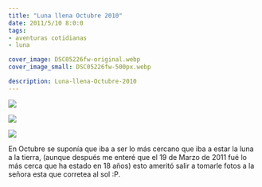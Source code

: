 ```yaml
---
title: "Luna llena Octubre 2010"
date: 2011/5/10 8:0:0
tags: 
- aventuras cotidianas
- luna

cover_image: DSC05226fw-original.webp
cover_image_small: DSC05226fw-500px.webp

description: Luna-llena-Octubre-2010
---
```



[![](DSC05226fw-800px.webp)](DSC05226fw-original.webp)

[![](DSC05234fw-800px.webp)](DSC05234fw-original.webp)

[![](DSC05272fw-800px.webp)](DSC05272fw-original.webp)


En Octubre se suponía que iba a ser lo más cercano que iba a estar la luna a la tierra, (aunque después me enteré que el 19 de Marzo de 2011 fué lo más cerca que ha estado en 18 años) esto ameritó salir a tomarle fotos a la señora esta que corretea al sol :P.
